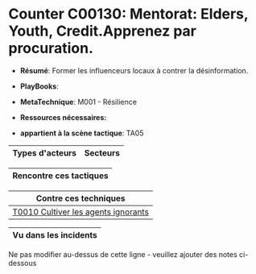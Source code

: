 # Counter C00130: Mentorat: Elders, Youth, Credit.Apprenez par procuration.

* **Résumé**: Former les influenceurs locaux à contrer la désinformation.

* **PlayBooks**:

* **MetaTechnique**: M001 - Résilience

* **Ressources nécessaires:**

* **appartient à la scène tactique**: TA05


|Types d'acteurs |Secteurs |
|----------- |------- |



|Rencontre ces tactiques |
|---------------------- |



|Contre ces techniques |
|------------------------- |
|[T0010 Cultiver les agents ignorants](../../generated_pages/techniques/T0010.md) |



|Vu dans les incidents |
|----------------- |


Ne pas modifier au-dessus de cette ligne - veuillez ajouter des notes ci-dessous